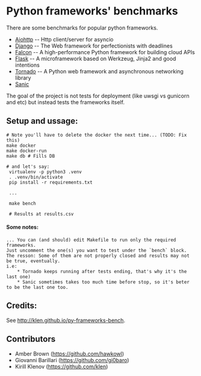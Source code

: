 Python frameworks' benchmarks
=============================

There are some benchmarks for popular python frameworks.

* [Aiohttp](https://github.com/KeepSafe/aiohttp)       -- Http client/server for asyncio
* [Django](https://github.com/django/django)           -- The Web framework for perfectionists with deadlines
* [Falcon](https://github.com/falconry/falcon)         -- A high-performance Python framework for building cloud APIs
* [Flask](https://github.com/mitsuhiko/flask)          -- A microframework based on Werkzeug, Jinja2 and good intentions
* [Tornado](https://github.com/tornadoweb/tornado)     -- A Python web framework and asynchronous networking library
* [Sanic](https://github.com/huge-success/sanic)

The goal of the project is not tests for deployment (like uwsgi vs gunicorn and
etc) but instead tests the frameworks itself.


## Setup and ussage:

```
# Note you'll have to delete the docker the next time... (TODO: Fix this)
make docker
make docker-run
make db # Fills DB

# and let's say:
 virtualenv -p python3 .venv
 . .venv/bin/activate
 pip install -r requirements.txt
 
 ...
 
 make bench
 
 # Results at results.csv
```

#### Some notes:
    ... You can (and should) edit Makefile to run only the required frameworks.
    Just uncomment the one(s) you want to test under the `bench` block.
    The resson: Some of them are not properly closed and results may not be true, eventually.
    i.e:
    	* Tornado keeps running after tests ending, that's why it's the last one)
    	* Sanic sometimes takes too much time before stop, so it's beter to be the last one too.

## Credits:

See http://klen.github.io/py-frameworks-bench.


## Contributors

* Amber Brown (https://github.com/hawkowl)
* Giovanni Barillari (https://github.com/gi0baro)
* Kirill Klenov (https://github.com/klen)
